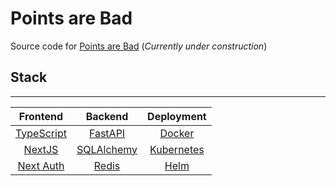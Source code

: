 # Points are Bad

Source code for [Points are Bad](https://pointsarebad.com) (_Currently under construction_)

## Stack
---
| Frontend                                     | Backend                                  | Deployment                           |
| :-------------------------------------------:| :--------------------------------------: | :----------------------------------: |
| [TypeScript](https://www.typescriptlang.org/)| [FastAPI](https://fastapi.tiangolo.com/) | [Docker](https://www.docker.com/)    |
| [NextJS](https://nextjs.org/)                | [SQLAlchemy](https://sqlalchemy.org/)    | [Kubernetes](https://kubernetes.io/) |
| [Next Auth](https://next-auth.js.org/)       | [Redis](https://redis.io/)               | [Helm](https://helm.sh/)             |